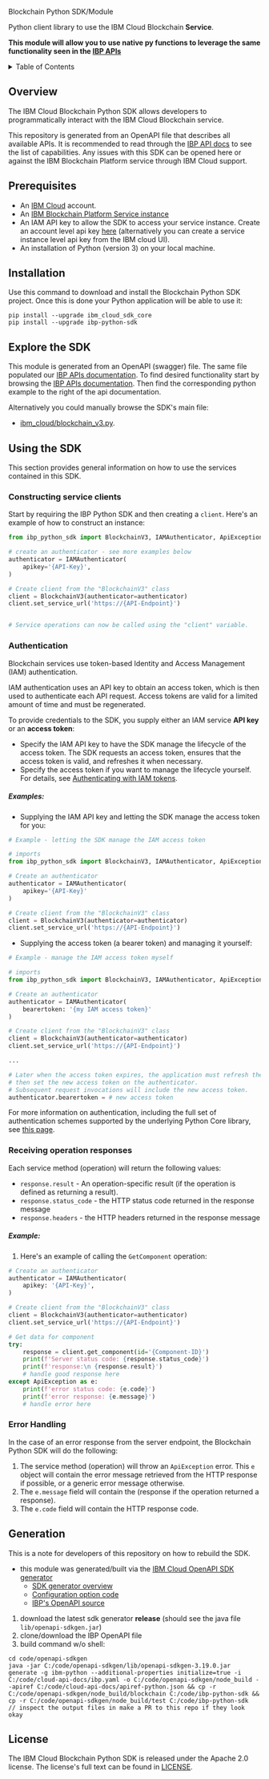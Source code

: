 Blockchain Python SDK/Module

Python client library to use the IBM Cloud Blockchain **Service**.

**This module will allow you to use native py functions to leverage the same functionality seen in the [IBP APIs](https://cloud.ibm.com/apidocs/blockchain)**

<details>
<summary>Table of Contents</summary>

* [Overview](#overview)
* [Prerequisites](#prerequisites)
* [Installation](#installation)
* [Explore the SDK](#explore-the-sdk)
* [Using the SDK](#using-the-sdk)
  * [Constructing service clients](#constructing-service-clients)
  * [Authentication](#authentication)
  * [Receiving operation responses](#receiving-operation-responses)
  * [Error Handling](#error-handling)
* [Generation](#generation)
* [License](#license)

</details>

## Overview

The IBM Cloud Blockchain Python SDK allows developers to programmatically interact with the
IBM Cloud Blockchain service.

This repository is generated from an OpenAPI file that describes all available APIs.
It is recommended to read through the [IBP API docs](https://cloud.ibm.com/apidocs/blockchain#sdk) to see the list of capabilities.
Any issues with this SDK can be opened here or against the IBM Blockchain Platform service through IBM Cloud support.

## Prerequisites

[ibm-cloud-onboarding]: https://cloud.ibm.com/registration

* An [IBM Cloud][ibm-cloud-onboarding] account.
* An [IBM Blockchain Platform Service instance](https://cloud.ibm.com/catalog/services/blockchain-platform)
* An IAM API key to allow the SDK to access your service instance. Create an account level api key [here](https://cloud.ibm.com/iam/apikeys) (alternatively you can create a service instance level api key from the IBM cloud UI).
* An installation of Python (version 3) on your local machine.

## Installation
Use this command to download and install the Blockchain Python SDK project.
Once this is done your Python application will be able to use it:
```
pip install --upgrade ibm_cloud_sdk_core
pip install --upgrade ibp-python-sdk
```

## Explore the SDK
This module is generated from an OpenAPI (swagger) file.
The same file populated our [IBP APIs documentation](https://cloud.ibm.com/apidocs/blockchain#sdk).
To find desired functionality start by browsing the [IBP APIs documentation](https://cloud.ibm.com/apidocs/blockchain#introduction).
Then find the corresponding python example to the right of the api documentation.

Alternatively you could manually browse the SDK's main file:

- [ibm_cloud/blockchain_v3.py](./ibm_cloud/blockchain_v3.py).

## Using the SDK
This section provides general information on how to use the services contained in this SDK.

### Constructing service clients
Start by requiring the IBP Python SDK and then creating a `client`.
Here's an example of how to construct an instance:

```py
from ibp_python_sdk import BlockchainV3, IAMAuthenticator, ApiException

# create an authenticator - see more examples below
authenticator = IAMAuthenticator(
    apikey='{API-Key}',
)

# Create client from the "BlockchainV3" class
client = BlockchainV3(authenticator=authenticator)
client.set_service_url('https://{API-Endpoint}')


# Service operations can now be called using the "client" variable.

```

### Authentication
Blockchain services use token-based Identity and Access Management (IAM) authentication.

IAM authentication uses an API key to obtain an access token, which is then used to authenticate
each API request. Access tokens are valid for a limited amount of time and must be regenerated.

To provide credentials to the SDK, you supply either an IAM service **API key** or an **access token**:

- Specify the IAM API key to have the SDK manage the lifecycle of the access token.
The SDK requests an access token, ensures that the access token is valid, and refreshes it when
necessary.
- Specify the access token if you want to manage the lifecycle yourself.
For details, see [Authenticating with IAM tokens](https://cloud.ibm.com/docs/services/watson/getting-started-iam.html).

##### Examples:
* Supplying the IAM API key and letting the SDK manage the access token for you:

```py
# Example - letting the SDK manage the IAM access token

# imports
from ibp_python_sdk import BlockchainV3, IAMAuthenticator, ApiException

# Create an authenticator
authenticator = IAMAuthenticator(
	apikey='{API-Key}'
)

# Create client from the "BlockchainV3" class
client = BlockchainV3(authenticator=authenticator)
client.set_service_url('https://{API-Endpoint}')
```

* Supplying the access token (a bearer token) and managing it yourself:

```py
# Example - manage the IAM access token myself

# imports
from ibp_python_sdk import BlockchainV3, IAMAuthenticator, ApiException

# Create an authenticator
authenticator = IAMAuthenticator(
	bearertoken: '{my IAM access token}'
)

# Create client from the "BlockchainV3" class
client = BlockchainV3(authenticator=authenticator)
client.set_service_url('https://{API-Endpoint}')

...

# Later when the access token expires, the application must refresh the access token,
# then set the new access token on the authenticator.
# Subsequent request invocations will include the new access token.
authenticator.bearertoken = # new access token 
```

For more information on authentication, including the full set of authentication schemes supported by
the underlying Python Core library, see
[this page](https://github.com/IBM/python-sdk-core/blob/master/Authentication.md).

### Receiving operation responses
Each service method (operation) will return the following values:
* `response.result` - An operation-specific result (if the operation is defined as returning a result).
* `response.status_code` - the HTTP status code returned in the response message
* `response.headers` - the HTTP headers returned in the response message

##### Example:
1. Here's an example of calling the `GetComponent` operation:
```py
# Create an authenticator
authenticator = IAMAuthenticator(
    apikey: '{API-Key}',
)

# Create client from the "BlockchainV3" class
client = BlockchainV3(authenticator=authenticator)
client.set_service_url('https://{API-Endpoint}')

# Get data for component
try:
    response = client.get_component(id='{Component-ID}')
    print(f'Server status code: {response.status_code}')
    print(f'response:\n {response.result}')
    # handle good response here
except ApiException as e:
    print(f'error status code: {e.code}')
    print(f'error response: {e.message}')
    # handle error here
```

### Error Handling

In the case of an error response from the server endpoint, the Blockchain Python SDK will do the following:
1. The service method (operation) will throw an `ApiException` error.  This `e` object will
contain the error message retrieved from the HTTP response if possible, or a generic error message
otherwise.
2. The `e.message` field will contain the (response if the operation returned a response).
3. The `e.code` field will contain the HTTP response code.


## Generation
This is a note for developers of this repository on how to rebuild the SDK.
- this module was generated/built via the [IBM Cloud OpenAPI SDK generator](https://github.ibm.com/CloudEngineering/openapi-sdkgen)
    - [SDK generator overview](https://github.ibm.com/CloudEngineering/openapi-sdkgen/wiki/SDK-Gen-Overview)
    - [Configuration option code](https://github.ibm.com/CloudEngineering/openapi-sdkgen/blob/ab7d50a1dcdc707faad8cbe4f86de2d2ca510d24/src/main/java/com/ibm/sdk/codegen/IBMDefaultCodegen.java)
    - [IBP's OpenAPI source](https://github.ibm.com/cloud-api-docs/ibp/blob/master/ibp.yaml)
1. download the  latest sdk generator **release** (should see the java file `lib/openapi-sdkgen.jar`)
1. clone/download the IBP OpenAPI file
1. build command w/o shell:
```
cd code/openapi-sdkgen
java -jar C:/code/openapi-sdkgen/lib/openapi-sdkgen-3.19.0.jar generate -g ibm-python --additional-properties initialize=true -i C:/code/cloud-api-docs/ibp.yaml -o C:/code/openapi-sdkgen/node_build --apiref C:/code/cloud-api-docs/apiref-python.json && cp -r C:/code/openapi-sdkgen/node_build/blockchain C:/code/ibp-python-sdk && cp -r C:/code/openapi-sdkgen/node_build/test C:/code/ibp-python-sdk
// inspect the output files in make a PR to this repo if they look okay
```

## License

The IBM Cloud Blockchain Python SDK is released under the Apache 2.0 license. The license's full text can be found in [LICENSE](LICENSE).
